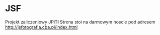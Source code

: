 # JSF
Projekt zaliczeniowy JPiTI
Strona stoi na darmowym hoscie pod adresem http://jsfotografia.cba.pl/index.html
